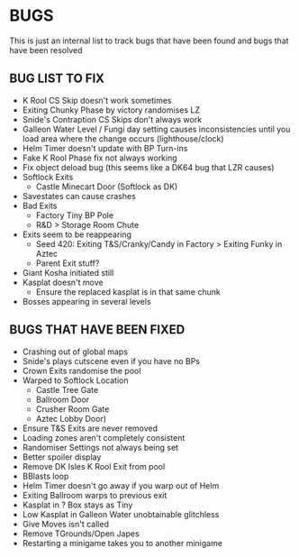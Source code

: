 # BUGS
This is just an internal list to track bugs that have been found and bugs that have been
resolved


## BUG LIST TO FIX
- K Rool CS Skip doesn't work sometimes
- Exiting Chunky Phase by victory randomises LZ
- Snide's Contraption CS Skips don't always work
- Galleon Water Level / Fungi day setting causes inconsistencies until you load area where the change occurs (lighthouse/clock)
- Helm Timer doesn't update with BP Turn-ins
- Fake K Rool Phase fix not always working
- Fix object deload bug (this seems like a DK64 bug that LZR causes)
- Softlock Exits
	- Castle Minecart Door (Softlock as DK)
- Savestates can cause crashes
- Bad Exits
	- Factory Tiny BP Pole
	- R&D > Storage Room Chute
- Exits seem to be reappearing
	- Seed 420: Exiting T&S/Cranky/Candy in Factory > Exiting Funky in Aztec
	- Parent Exit stuff?
- Giant Kosha initiated still
- Kasplat doesn't move
	- Ensure the replaced kasplat is in that same chunk
- Bosses appearing in several levels

## BUGS THAT HAVE BEEN FIXED
- Crashing out of global maps
- Snide's plays cutscene even if you have no BPs
- Crown Exits randomise the pool
- Warped to Softlock Location
	- Castle Tree Gate
	- Ballroom Door
	- Crusher Room Gate
	- Aztec Lobby Door)
- Ensure T&S Exits are never removed
- Loading zones aren't completely consistent
- Randomiser Settings not always being set
- Better spoiler display
- Remove DK Isles K Rool Exit from pool
- BBlasts loop
- Helm Timer doesn't go away if you warp out of Helm
- Exiting Ballroom warps to previous exit
- Kasplat in ? Box stays as Tiny
- Low Kasplat in Galleon Water unobtainable glitchless
- Give Moves isn't called
- Remove TGrounds/Open Japes
- Restarting a minigame takes you to another minigame
